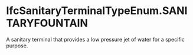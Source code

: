 IfcSanitaryTerminalTypeEnum.SANITARYFOUNTAIN
============================================
A sanitary terminal that provides a low pressure jet of water for a specific
purpose.


